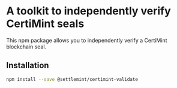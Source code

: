 # A toolkit to independently verify CertiMint seals

This npm package allows you to independently verify a CertiMint blockchain seal.

## Installation

```sh
npm install --save @settlemint/certimint-validate
```
